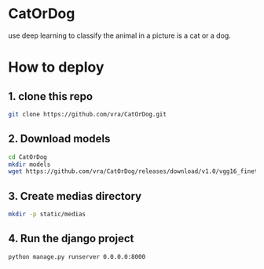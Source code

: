 # CatOrDog
use deep learning to classify the animal in a picture is a cat or a dog.

# How to deploy
## 1. clone this repo 
```bash
git clone https://github.com/vra/CatOrDog.git
```

## 2. Download models
```bash
cd CatOrDog
mkdir models
wget https://github.com/vra/CatOrDog/releases/download/v1.0/vgg16_finetune.h5 -o models
```

## 3. Create medias directory
```bash
mkdir -p static/medias
```

## 4. Run the django project
```bash
python manage.py runserver 0.0.0.0:8000
```
